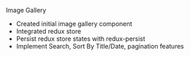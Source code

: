 Image Gallery

- Created initial image gallery component
- Integrated redux store
- Persist redux store states with redux-persist
- Implement Search, Sort By Title/Date, pagination features
